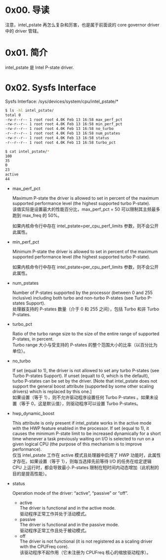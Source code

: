# 0x00. 导读

注意，intel_pstate 再怎么复杂和厉害，也是属于前面说的 core governor driver 中的 driver 管辖。

# 0x01. 简介

intel_pstate 是 Intel P-state driver.

# 0x02. Sysfs Interface

Sysfs Interface: /sys/devices/system/cpu/intel_pstate/*
```bash
$ ls -hl intel_pstate/
total 0
-rw-r--r-- 1 root root 4.0K Feb 13 16:58 max_perf_pct
-rw-r--r-- 1 root root 4.0K Feb 13 16:58 min_perf_pct
-rw-r--r-- 1 root root 4.0K Feb 13 16:58 no_turbo
-r--r--r-- 1 root root 4.0K Feb 13 16:58 num_pstates
-rw-r--r-- 1 root root 4.0K Feb 13 16:58 status
-r--r--r-- 1 root root 4.0K Feb 13 16:58 turbo_pct

$ cat intel_pstate/*
100
35
0
23
active
44
```

- max_perf_pct

    Maximum P-state the driver is allowed to set in percent of the maximum supported performance level (the highest supported turbo P-state).  
    该值实际是设置最大的性能百分比，max_perf_pct = 50 可以限制其主频最多跑到 max_freq 的 50%。

    如果内核命令行中存在 intel_pstate=per_cpu_perf_limits 参数，则不会公开此属性。

- min_perf_pct

    Minimum P-state the driver is allowed to set in percent of the maximum supported performance level (the highest supported turbo P-state).

    如果内核命令行中存在 intel_pstate=per_cpu_perf_limits 参数，则不会公开此属性。

- num_pstates

    Number of P-states supported by the processor (between 0 and 255 inclusive) including both turbo and non-turbo P-states (see Turbo P-states Support).  
    处理器支持的 P-states 数量（介于 0 和 255 之间），包括 Turbo 和非 Turbo P-states.

- turbo_pct

    Ratio of the turbo range size to the size of the entire range of supported P-states, in percent.  
    Turbo range 大小与受支持的 P-states 的整个范围大小的比率（以百分比为单位）。

- no_turbo

    If set (equal to 1), the driver is not allowed to set any turbo P-states (see Turbo P-states Support). If unset (equalt to 0, which is the default), turbo P-states can be set by the driver. [Note that intel_pstate does not support the general boost attribute (supported by some other scaling drivers) which is replaced by this one.]  
    如果设置（等于 1），则不允许驱动程序设置任何 Turbo P-states 。如果未设置（等于 0，这是默认值），则驱动程序可以设置 Turbo P-states。

- hwp_dynamic_boost

    This attribute is only present if intel_pstate works in the active mode with the HWP feature enabled in the processor. If set (equal to 1), it causes the minimum P-state limit to be increased dynamically for a short time whenever a task previously waiting on I/O is selected to run on a given logical CPU (the purpose of this mechanism is to improve performance).  
    仅当 intel_pstate 工作在 active 模式且处理器中启用了 HWP 功能时，此属性才存在。如果设置（等于 1），则每当选择先前等待 I/O 的任务在给定逻辑 CPU 上运行时，都会导致最小 P-states 限制在短时间内动态增加（此机制的目的是提高性能）。

- status

    Operation mode of the driver: “active”, “passive” or “off”.

    - active  
        The driver is functional and in the active mode.  
        驱动程序正常工作并处于活动模式。
    - passive  
        The driver is functional and in the passive mode.  
        驱动程序正常工作且处于被动模式。
    - off  
        The driver is not functional (it is not registered as a scaling driver with the CPUFreq core).  
        该驱动程序不起作用（它未注册为 CPUFreq 核心的缩放驱动程序）。